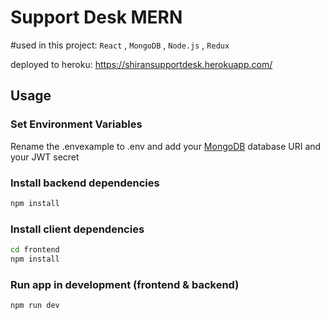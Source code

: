 # Support Desk MERN

#used in this project: `React` , `MongoDB` , `Node.js` , `Redux`

deployed to heroku: https://shiransupportdesk.herokuapp.com/

## Usage

### Set Environment Variables

Rename the .envexample to .env and add your [MongoDB](https://www.mongodb.com/) database URI and your JWT secret

### Install backend dependencies

```bash
npm install
```

### Install client dependencies

```bash
cd frontend
npm install
```

### Run app in development (frontend & backend)

```bash
npm run dev
```
